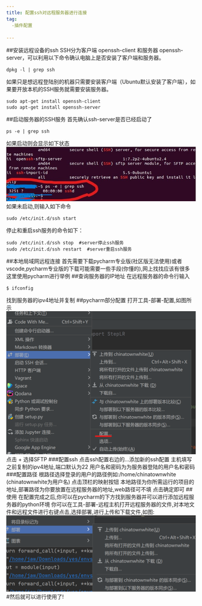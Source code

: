 ```yaml
---
title: 配置ssh对远程服务器进行连接
tag:
  -插件配置
  
---
```

##安装远程设备的ssh
SSH分为客户端 openssh-client 和服务器 openssh-server，可以利用以下命令确认电脑上是否安装了客户端和服务器。
```
dpkg -l | grep ssh
```
如果只是想远程登陆别的机器只需要安装客户端（Ubuntu默认安装了客户端），如果要开放本机的SSH服务就需要安装服务器。
```
sudo apt-get install openssh-client 
sudo apt-get install openssh-server 
```
##启动服务器的SSH服务
首先确认ssh-server是否已经启动了
```
ps -e | grep ssh
```
如果启动则会显示如下状态
![启动状态](./images/配置ssh对远程服务器进行连接--启动.jpg)
如果未启动,则输入如下命令
```
sudo /etc/init.d/ssh start 
```
停止和重启ssh服务的命令如下：
```
sudo /etc/init.d/ssh stop  #server停止ssh服务 
sudo /etc/init.d/ssh restart  #server重启ssh服务
```
##本地局域网远程连接
首先需要下载pycharm专业版(社区版无法使用)或者vscode,pycharm专业版的下载可能需要一些手段(你懂的),网上找找应该有很多
这里使用pycharm进行举例
##查询服务器的IP地址
在远程服务器的命令行输入
```
$ ifconfig
```
找到服务器的ipv4地址并复制
##pycharm部分配置
打开工具-部署-配置,如图所示
![如图](./images/配置ssh对远程服务器进行连接--配置.png)
点击 + 选择SFTP
###配置ssh
点击ssh配置右边的...添加新的ssh配置
主机填写之前复制的ipv4地址,端口默认为22
用户名和密码为为服务器登陆的用户名和密码
###配置路径
根路径选择登录的用户的路径例如:/home/chinatownwhite  (chinatownwhite为用户名)
点击顶栏的映射按钮
本地路径为你所需运行的项目的地址,部署路径为你要放置在远程服务器的地址,web路径可不填
点击确定即可
##使用
在配置完成之后,你可以在pycharm的下方找到服务器并可以进行添加远程服务器的python环境
你可以在工具-部署-远程主机打开远程服务器的文件,对本地文件和远程文件进行右键点击,选择部署,进行上传和下载文件,如图:
![如图](./images/配置ssh对远程服务器进行连接--上传下载.png)
#然后就可以进行使用了!

